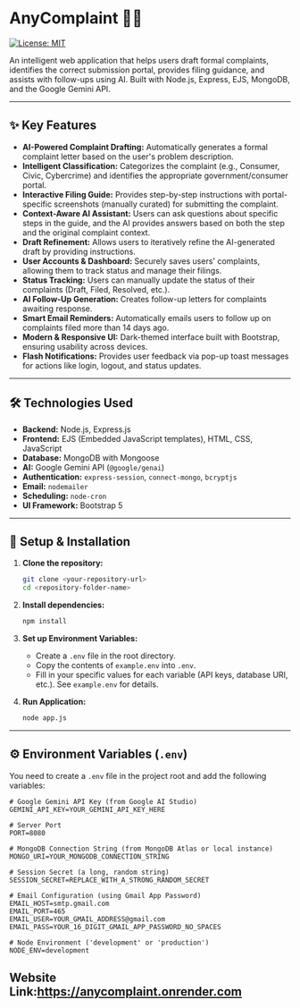 # AnyComplaint 🤖📄

[![License: MIT](https://img.shields.io/badge/License-MIT-yellow.svg)](https://opensource.org/licenses/MIT)

An intelligent web application that helps users draft formal complaints, identifies the correct submission portal, provides filing guidance, and assists with follow-ups using AI. Built with Node.js, Express, EJS, MongoDB, and the Google Gemini API.



---
## ✨ Key Features

* **AI-Powered Complaint Drafting:** Automatically generates a formal complaint letter based on the user's problem description.
* **Intelligent Classification:** Categorizes the complaint (e.g., Consumer, Civic, Cybercrime) and identifies the appropriate government/consumer portal.
* **Interactive Filing Guide:** Provides step-by-step instructions with portal-specific screenshots (manually curated) for submitting the complaint.
* **Context-Aware AI Assistant:** Users can ask questions about specific steps in the guide, and the AI provides answers based on both the step and the original complaint context.
* **Draft Refinement:** Allows users to iteratively refine the AI-generated draft by providing instructions.
* **User Accounts & Dashboard:** Securely saves users' complaints, allowing them to track status and manage their filings.
* **Status Tracking:** Users can manually update the status of their complaints (Draft, Filed, Resolved, etc.).
* **AI Follow-Up Generation:** Creates follow-up letters for complaints awaiting response.
* **Smart Email Reminders:** Automatically emails users to follow up on complaints filed more than 14 days ago.
* **Modern & Responsive UI:** Dark-themed interface built with Bootstrap, ensuring usability across devices.
* **Flash Notifications:** Provides user feedback via pop-up toast messages for actions like login, logout, and status updates.

---
## 🛠️ Technologies Used

* **Backend:** Node.js, Express.js
* **Frontend:** EJS (Embedded JavaScript templates), HTML, CSS, JavaScript
* **Database:** MongoDB with Mongoose
* **AI:** Google Gemini API (`@google/genai`)
* **Authentication:** `express-session`, `connect-mongo`, `bcryptjs`
* **Email:** `nodemailer`
* **Scheduling:** `node-cron`
* **UI Framework:** Bootstrap 5

---
## 🚀 Setup & Installation

1.  **Clone the repository:**
    ```bash
    git clone <your-repository-url>
    cd <repository-folder-name>
    ```

2.  **Install dependencies:**
    ```bash
    npm install
    ```

3.  **Set up Environment Variables:**
    * Create a `.env` file in the root directory.
    * Copy the contents of `example.env` into `.env`.
    * Fill in your specific values for each variable (API keys, database URI, etc.). See `example.env` for details.

4.  **Run Application:**
    ```bash
    node app.js
    ```

---
## ⚙️ Environment Variables (`.env`)

You need to create a `.env` file in the project root and add the following variables:

```env
# Google Gemini API Key (from Google AI Studio)
GEMINI_API_KEY=YOUR_GEMINI_API_KEY_HERE

# Server Port
PORT=8080

# MongoDB Connection String (from MongoDB Atlas or local instance)
MONGO_URI=YOUR_MONGODB_CONNECTION_STRING

# Session Secret (a long, random string)
SESSION_SECRET=REPLACE_WITH_A_STRONG_RANDOM_SECRET

# Email Configuration (using Gmail App Password)
EMAIL_HOST=smtp.gmail.com
EMAIL_PORT=465
EMAIL_USER=YOUR_GMAIL_ADDRESS@gmail.com
EMAIL_PASS=YOUR_16_DIGIT_GMAIL_APP_PASSWORD_NO_SPACES

# Node Environment ('development' or 'production')
NODE_ENV=development
```
## Website Link:https://anycomplaint.onrender.com

